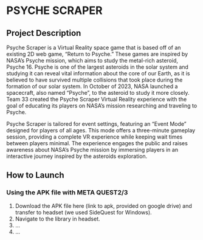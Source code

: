 # PSYCHE SCRAPER

## Project Description

Psyche Scraper is a Virtual Reality space game that is based off of an existing 2D web game, “Return to Psyche.” These games are inspired by NASA’s Psyche mission, which aims to study the metal-rich asteroid, Psyche 16. Psyche is one of the largest asteroids in the solar system and studying it can reveal vital information about the core of our Earth, as it is believed to have survived multiple collisions that took place during the formation of our solar system. In October of 2023, NASA launched a spacecraft, also named “Psyche”, to the asteroid to study it more closely. Team 33 created the Psyche Scraper Virtual Reality experience with the goal of educating its players on NASA’s mission researching and traveling to Psyche. 

Psyche Scraper is tailored for event settings, featuring an “Event Mode” designed for players of all ages. This mode offers a three-minute gameplay session, providing a complete VR experience while keeping wait times between players minimal. The experience engages the public and raises awareness about NASA’s Psyche mission by immersing players in an interactive journey inspired by the asteroids exploration. 


## How to Launch

### Using the APK file with META QUEST2/3

1. Download the APK file here (link to apk, provided on google drive) and transfer to headset (we used SideQuest for Windows).
2. Navigate to the library in headset.
3. ...
4. ...

